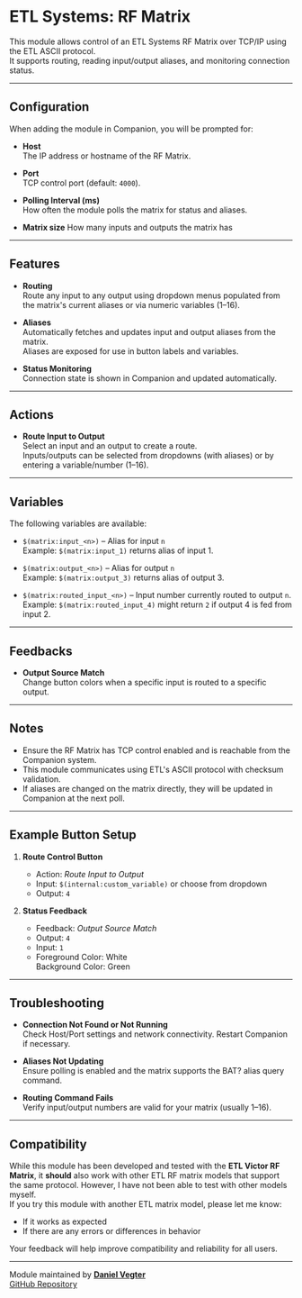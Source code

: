 # ETL Systems: RF Matrix

This module allows control of an ETL Systems RF Matrix over TCP/IP using the ETL ASCII protocol.  
It supports routing, reading input/output aliases, and monitoring connection status.

---

## **Configuration**

When adding the module in Companion, you will be prompted for:

- **Host**  
  The IP address or hostname of the RF Matrix.

- **Port**  
  TCP control port (default: `4000`).

- **Polling Interval (ms)**  
  How often the module polls the matrix for status and aliases.

- **Matrix size**
  How many inputs and outputs the matrix has

---

## **Features**

- **Routing**  
  Route any input to any output using dropdown menus populated from the matrix's current aliases or via numeric variables (1–16).

- **Aliases**  
  Automatically fetches and updates input and output aliases from the matrix.  
  Aliases are exposed for use in button labels and variables.

- **Status Monitoring**  
  Connection state is shown in Companion and updated automatically.

---

## **Actions**

- **Route Input to Output**  
  Select an input and an output to create a route.  
  Inputs/outputs can be selected from dropdowns (with aliases) or by entering a variable/number (1–16).

---

## **Variables**

The following variables are available:

- `$(matrix:input_<n>)` – Alias for input `n`  
  Example: `$(matrix:input_1)` returns alias of input 1.

- `$(matrix:output_<n>)` – Alias for output `n`  
  Example: `$(matrix:output_3)` returns alias of output 3.

- `$(matrix:routed_input_<n>)` – Input number currently routed to output `n`.  
  Example: `$(matrix:routed_input_4)` might return `2` if output 4 is fed from input 2.

---

## **Feedbacks**

- **Output Source Match**  
  Change button colors when a specific input is routed to a specific output.

---

## **Notes**

- Ensure the RF Matrix has TCP control enabled and is reachable from the Companion system.
- This module communicates using ETL's ASCII protocol with checksum validation.
- If aliases are changed on the matrix directly, they will be updated in Companion at the next poll.

---

## **Example Button Setup**

1. **Route Control Button**

   - Action: _Route Input to Output_
   - Input: `$(internal:custom_variable)` or choose from dropdown
   - Output: `4`

2. **Status Feedback**
   - Feedback: _Output Source Match_
   - Output: `4`
   - Input: `1`
   - Foreground Color: White  
     Background Color: Green

---

## **Troubleshooting**

- **Connection Not Found or Not Running**  
  Check Host/Port settings and network connectivity. Restart Companion if necessary.

- **Aliases Not Updating**  
  Ensure polling is enabled and the matrix supports the BAT? alias query command.

- **Routing Command Fails**  
  Verify input/output numbers are valid for your matrix (usually 1–16).

---

## Compatibility

While this module has been developed and tested with the **ETL Victor RF Matrix**, it **should** also work with other ETL RF matrix models that support the same protocol.
However, I have not been able to test with other models myself.  
If you try this module with another ETL matrix model, please let me know:

- If it works as expected
- If there are any errors or differences in behavior

Your feedback will help improve compatibility and reliability for all users.

---

Module maintained by [**Daniel Vegter**](https://github.com/DaanCMP)  
[GitHub Repository](https://github.com/bitfocus/companion-module-etl-rfmatrix)
